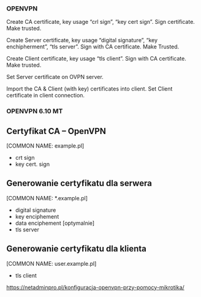 ### OPENVPN
Create CA certificate, key usage “crl sign”, “key cert sign”. Sign certificate. Make trusted.

Create Server certificate, key usage “digital signature”, “key enchipherment”, “tls server”. Sign with CA certificate. Make Trusted.

Create Client certificate, key usage “tls client”. Sign with CA certificate. Make trusted.

Set Server certificate on OVPN server.

Import the CA & Client (with key) certificates into client. Set Client certificate in client connection.

### OPENVPN 6.10 MT

## Certyfikat CA – OpenVPN
[COMMON NAME: example.pl]
- crt sign
- key cert. sign

## Generowanie certyfikatu dla serwera
[COMMON NAME: *.example.pl]
- digital signature 
- key enciphement
- data enciphement [optymalnie]
- tls server

## Generowanie certyfikatu dla klienta
[COMMON NAME: user.example.pl]
- tls client

https://netadminpro.pl/konfiguracja-openvpn-przy-pomocy-mikrotika/